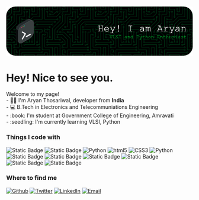 ![](./github-header-image.png)
<h1>Hey! Nice to see you.</h1>


<p>Welcome to my page! </br> - 🙋‍♂️ I'm Aryan Thosariwal, developer from <b>India</b> </br> - 💻 B.Tech in Electronics and Telecommuniations Engineering</br> - :book: I'm student at Government College of Engineering, Amravati </br> - :seedling: I'm currently learning VLSI, Python</p>
<h3>Things I code with</h3>
<p>

  <img alt="Static Badge" src="https://img.shields.io/badge/-Verilog-%23000000?style=for-the-badge&logo=V&logoColor=black&color=fd4556">
  <img alt="Static Badge" src="https://img.shields.io/badge/-Arduino-%2300979C?style=for-the-badge&logo=arduino">
  <img alt="Python" src="https://img.shields.io/badge/-Python-%23F2F3F5?style=for-the-badge&logo=python&labelColor=%23F2F3F5">
  <img alt="html5" src="https://img.shields.io/badge/-HTML5-E34F26?style=for-the-badge&logo=html5&logoColor=white" />
  <img alt="CSS3" src="https://img.shields.io/badge/-CSS3-2965f1?style=for-the-badge&logo=css3&logoColor=white&labelColor=2965f1">
  <img alt="Python" src="https://img.shields.io/badge/-Python-%23F2F3F5?style=for-the-badge&logo=python&labelColor=%23F2F3F5">
  <img alt="Static Badge" src="https://img.shields.io/badge/-Tailwind-%23white?style=for-the-badge&logo=tailwindcss&labelColor=%239561e2&color=%239561e2">
  <img alt="Static Badge" src="https://img.shields.io/badge/-Bootstrap-%23white?style=for-the-badge&logo=bootstrap&labelColor=%23602C50&color=%23602C50">
  <img alt="Static Badge" src="https://img.shields.io/badge/-RISCV-%23ffc72c?style=for-the-badge&logo=Riscv&logoColor=%23011e41">
  <img alt="Static Badge" src="https://img.shields.io/badge/-ModelSim-%23009999?style=for-the-badge&logo=Siemens&logoColor=white">
  <img alt="Static Badge" src="https://img.shields.io/badge/-Design%20Compiler-%23573885?style=for-the-badge&logo=synopsys.com">
  <img alt="Static Badge" src="https://img.shields.io/badge/-KiCad-%2389CFF0?style=for-the-badge&logo=KiCad&logoColor=black">









  
  
<h3>Where to find me</h3>
<p><a href="https://github.com/AryanThosariwal" target="_blank"><img alt="Github" src="https://img.shields.io/badge/GitHub-%2312100E.svg?&style=for-the-badge&logo=Github&logoColor=white" /></a> <a href="https://twitter.com/AryanThosariwal" target="_blank"><img alt="Twitter" src="https://img.shields.io/badge/twitter-%231DA1F2.svg?&style=for-the-badge&logo=twitter&logoColor=white" /></a> <a href="https://www.linkedin.com/in/aryanthosariwal" target="_blank"><img alt="LinkedIn" src="https://img.shields.io/badge/linkedin-%230077B5.svg?&style=for-the-badge&logo=linkedin&logoColor=white" /></a>
<a href="mailto:aryanthosriwal90@gmail.com" target="_blank"><img alt="Email" src="https://img.shields.io/badge/email-%23F2F3F5.svg?&style=for-the-badge&logo=gmail" /></a>
</p>
</p>
